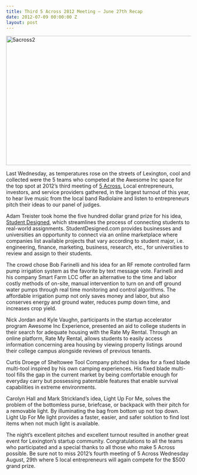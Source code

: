 ```yaml
---
title: Third 5 Across 2012 Meeting – June 27th Recap
date: 2012-07-09 00:00:00 Z
layout: post
---
```

 
<p><img alt="5across2" height="353" src="http://awesomeinc.org/images/590x353x5across2.png.pagespeed.ic.UKT1r7Jb8E.png" width="590"/></p>
<p>Last Wednesday, as temperatures rose on the streets of Lexington, cool and collected were the 5 teams who competed at the Awesome Inc space for the top spot at 2012&rsquo;s third meeting of <a href="http://5across.org/" target="_blank">5 Across.</a> Local entrepreneurs, investors, and service providers gathered, in the largest turnout of this year, to hear live music from the local band Radiolaire and listen to entrepreneurs pitch their ideas to our panel of judges.</p>
<p>Adam Treister took home the five hundred dollar grand prize for his idea, <a href="http://studentdesigned.com/" target="_blank">Student Designed</a>, which streamlines the process of connecting students to real-world assignments. StudentDesigned.com provides businesses and universities an opportunity to connect via an online marketplace where companies list available projects that vary according to student major, i.e. engineering, finance, marketing, business, research, etc., for universities to review and assign to their students.</p>
<p>The crowd chose Bob Farinelli and his idea for an RF remote controlled farm pump irrigation system as the favorite by text message vote. Farinelli and his company Smart Farm LCC offer an alternative to the time and labor costly methods of on-site, manual intervention to turn on and off ground water pumps through real time monitoring and control algorithms. The affordable irrigation pump not only saves money and labor, but also conserves energy and ground water, reduces pump down time, and increases crop yield.</p>
<p>Nick Jordan and Kyle Vaughn, participants in the startup accelerator program Awesome Inc Experience, presented an aid to college students in their search for adequate housing with the Rate My Rental. Through an online platform, Rate My Rental, allows students to easily access information concerning area housing by viewing property listings around their college campus alongside reviews of previous tenants.</p>
<p>Curtis Droege of Sheltowee Tool Company pitched his idea for a fixed blade multi-tool inspired by his own camping experiences. His fixed blade multi-tool fills the gap in the current market by being comfortable enough for everyday carry but possessing patentable features that enable survival capabilities in extreme environments.</p>
<p>Carolyn Hall and Mark Strickland&rsquo;s idea, Light Up For Me, solves the problem of the bottomless purse, briefcase, or backpack with their pitch for a removable light. By illuminating the bag from bottom up not top down. Light Up For Me light provides a faster, easier, and safer solution to find lost items when not much light is available.</p>
<p>The night&rsquo;s excellent pitches and excellent turnout resulted in another great event for Lexington&rsquo;s startup community. Congratulations to all the teams who participated and a special thanks to all those who make 5 Across possible. Be sure not to miss 2012&rsquo;s fourth meeting of 5 Across Wednesday August, 29th where 5 local entrepreneurs will again compete for the $500 grand prize.</p>
